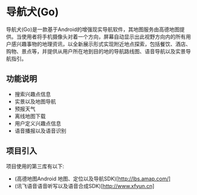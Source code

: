 导航犬(Go)
==========================
导航犬(Go)是一款基于Android的增强现实导航软件，其地图服务由高德地图提供。当使用者将手机摄像头对着一个方向，屏幕自动显示出此视野方向内的所有用户感兴趣事物的地理资讯，以全新展示形式实现附近地点探索，包括餐饮、酒店、购物、景点等，并提供从用户所在地到目的地的导航路线图、语音导航以及实景导航指引。
      
功能说明
-------------------------
- 搜索兴趣点信息
- 实景以及地图导航
- 预报天气
- 离线地图下载
- 用户定义兴趣点信息
- 语音播报以及语音识别

      
项目引入
-------------------------
项目使用的第三库有以下:
- (高德地图Android 地图、定位以及导航SDK)[http://lbs.amap.com/]
- (讯飞语音语音听写以及语音合成SDK)[http://www.xfyun.cn]
